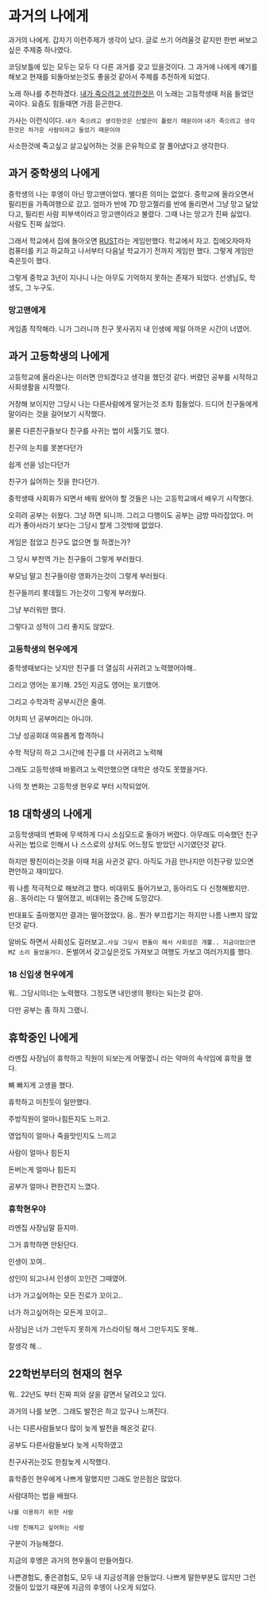 # 과거의 나에게

과거의 나에게. 갑자기 이런주제가 생각이 났다. 글로 쓰기 어려울것 같지만 한번 써보고 싶은 주제중 하나였다.

코딩보틀에 있는 모두는 모두 다 다른 과거를 갖고 있을것이다.
그 과거에 나에게 얘기를 해보고 현재를 되돌아보는것도 좋을것 같아서 주제를 추전하게 되었다.

노래 하나를 추천하겠다. [내가 죽으려고 생각한것은](https://www.youtube.com/watch?v=_hcvGjy2v18)
이 노래는 고등학생때 처음 들었던 곡이다.
요즘도 힘들때면 가끔 듣곤한다.

가사는 이런식이다.
`내가 죽으려고 생각한것은 신발끈이 풀렸기 때문이야`
`내가 죽으려고 생각한것은 차가운 사람이라고 들었기 때문이야`

사소한것에 죽고싶고 살고싶어하는 것을 은유적으로 잘 풀어냈다고 생각한다.

## 과거 중학생의 나에게

중학생의 나는 후엥이 아닌 망고맨이었다.
별다른 의미는 없었다.
중학교에 올라오면서 필리핀을 가족여행으로 갔고.
엄마가 반에 7D 망고젤리를 반에 돌리면서 그냥 망고 닮았다고, 필리핀 사람 피부색이라고 망고맨이라고 불렸다.
그때 나는 망고가 진짜 싫었다.
사람도 진짜 싫었다.

그래서 학교에서 집에 돌아오면 [RUST](https://store.steampowered.com/app/252490/Rust/)라는 게임만했다.
학교에서 자고. 집에오자마자 컴퓨터를 키고 하교하고 나서부터 다음날 학교가기 전까지 게임만 했다.
그렇게 게임만 죽은듯이 했다.

그렇게 중학교 3년이 지나니 나는 아무도 기억하지 못하는 존재가 되었다.
선생님도, 학생도, 그 누구도.

### 망고맨에게

게임좀 작작해라.
니가 그러니까 친구 못사귀지
내 인생에 제일 아까운 시간이 너였어.

## 과거 고등학생의 나에게

고등학교에 올라온나는 이러면 안되겠다고 생각을 했던것 같다.
버렸던 공부를 시작하고 사회생활을 시작했다.

거창해 보이지만 그당시 나는 다른사람에게 말거는것 조차 힘들었다.
드디어 친구들에게 말이라는 것을 걸어보기 시작했다.

물론 다른친구들보다 친구를 사귀는 법이 서툴기도 했다.

친구의 눈치를 못본다던가

쉽게 선을 넘는다던가

친구가 싫어하는 짓을 한다던가.

중학생때 사회화가 되면서 배워 왔어야 할 것들은 나는 고등학교에서 배우기 시작했다.

오히려 공부는 쉬웠다. 그냥 하면 되니까.
그리고 다행이도 공부는 금방 따라잡았다. 머리가 좋아서라기 보다는 그당시 할게 그것밖에 없었다.

게임은 접었고 친구도 없으면 뭘 하겠는가?

그 당시 부천역 가는 친구들이 그렇게 부러웠다.

부모님 말고 친구들이랑 영화가는것이 그렇게 부러웠다.

친구들끼리 롯데월드 가는것이 그렇게 부러웠다.

그냥 부러워만 했다.

그렇다고 성적이 그리 좋지도 않았다.

### 고등학생의 현우에게

중학생때보다는 낫지만 친구를 더 열심히 사귀려고 노력했어야해..

그리고 영어는 포기해. 25인 지금도 영어는 포기했어.

그리고 수학과학 공부시간은 줄여.

어차피 넌 공부머리는 아니야. 

그냥 성공회대 여유롭게 합격하니

수학 적당히 하고 그시간에 친구를 더 사귀려고 노력해

그래도 고등학생때 바뀔려고 노력안했으면 대학은 생각도 못했을거다.

나의 첫 변화는 고등학생 현우로 부터 시작되었어.

## 18 대학생의 나에게

고등학생때의 변화에 무색하게 다시 소심모드로 돌아가 버렸다.
아무래도 미숙했던 친구사귀는 법으로 인해서 나 스스로의 상처도 어느정도 받았던 시기였던것 같다.

하지만 짱친이라는것을 이때 처음 사귄것 같다.
아직도 가끔 만나지만 이친구랑 있으면 편안하고 재미있다.

뭐 나름 적극적으로 해보려고 했다.
비대위도 들어가보고, 동아리도 다 신청해봤지만.
음.. 동아리는 다 떨어졌고, 비대위는 중간에 도망갔다.

반대표도 출마했지만 결과는 떨어졌었다.
음.. 뭔가 부끄럽기는 하지만 나름 나쁘지 않았던것 같다.

알바도 하면서 사회성도 길러보고..`사실 그당시 편돌이 해서 사회성은 개뿔.. 지금이었으면 MZ 소리 들었을거다.` 돈벌어서 갖고싶은것도 가져보고 여행도 가보고 여러가지를 했다.

### 18 신입생 현우에게

뭐.. 그당시의너는 노력했다.
그정도면 내인생의 평타는 되는것 같아.

다만 공부는 좀 하지 그랬니.

## 휴학중인 나에게

라멘집 사장님이 휴학하고 직원이 되보는게 어떻겠니 라는 악마의 속삭임에 휴학을 했다.

뼈 빠지게 고생을 했다.

휴학하고 미친듯이 일만했다.

주방직원이 얼마나힘든지도 느끼고.

영업직이 얼마나 죽을맛인지도 느끼고

사람이 얼마나 힘든지

돈버는게 얼마나 힘든지

공부가 얼마나 편한건지 느꼈다.

### 휴학현우야

라멘집 사장님말 듣지마.

그거 휴학하면 안된단다.

인생이 꼬여..

성인이 되고나서 인생이 꼬인건 그때였어.

너가 가고싶어하는 모든 진로가 꼬이고..

너가 하고싶어하는 모든게 꼬이고..

사장님은 너가 그만두지 못하게 가스라이팅 해서 그만두지도 못해..

잘생각 해...

## 22학번부터의 현재의 현우

뭐.. 22년도 부터 진짜 피와 살을 갈면서 달려오고 있다.

과거의 나를 보면.. 그래도 발전은 하고 있구나 느껴진다.

나는 다른사람들보다 많이 늦게 발전을 해온것 같다.

공부도 다른사람들보다 늦게 시작하였고

친구사귀는것도 한참늦게 시작했다.

휴학중인 현우에게 나쁘게 말했지만 그래도 얻은점은 많았다.

사람대하는 법을 배웠다.

`나를 이용하기 위한 사람`

`나랑 친해지고 싶어하는 사람`

구분이 가능해졌다.

지금의 후엥은 과거의 현우들이 만들어줬다.

나쁜경험도, 좋은경험도, 모두 내 지금성격을 만들었다.
나쁘게 말한부분도 많지만 그런것들이 있었기 때문에 지금의 후엥이 나오게 되었다.

